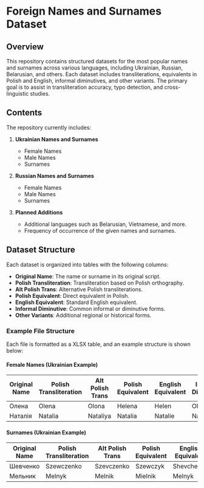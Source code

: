 # Foreign Names and Surnames Dataset

## Overview
This repository contains structured datasets for the most popular names and surnames across various languages, including Ukrainian, Russian, Belarusian, and others. Each dataset includes transliterations, equivalents in Polish and English, informal diminutives, and other variants. The primary goal is to assist in transliteration accuracy, typo detection, and cross-linguistic studies.

## Contents

The repository currently includes:

1. **Ukrainian Names and Surnames**
   - Female Names
   - Male Names
   - Surnames

2. **Russian Names and Surnames**
   - Female Names
   - Male Names
   - Surnames

4. **Planned Additions**
   - Additional languages such as Belarusian, Vietnamese, and more.
   - Frequency of occurrence of the given names and surnames.

## Dataset Structure
Each dataset is organized into tables with the following columns:
- **Original Name**: The name or surname in its original script.
- **Polish Transliteration**: Transliteration based on Polish orthography.
- **Alt Polish Trans**: Alternative Polish transliterations.
- **Polish Equivalent**: Direct equivalent in Polish.
- **English Equivalent**: Standard English equivalent.
- **Informal Diminutive**: Common informal or diminutive forms.
- **Other Variants**: Additional regional or historical forms.

### Example File Structure
Each file is formatted as a XLSX table, and an example structure is shown below:

#### Female Names (Ukrainian Example)
| Original Name | Polish Transliteration | Alt Polish Trans | Polish Equivalent | English Equivalent | Informal Diminutive | Other Variants |
|---------------|-------------------------|-------------------|--------------------|---------------------|----------------------|----------------|
| Олена         | Olena                  | Olona            | Helena            | Helen              | Olenka               | Alyona         |
| Наталія       | Natalia                | Nataliya         | Natalia           | Natalie            | Nata                 | Natasha        |

#### Surnames (Ukrainian Example)
| Original Name | Polish Transliteration | Alt Polish Trans | Polish Equivalent | English Equivalent | Informal Diminutive | Other Variants |
|---------------|-------------------------|-------------------|--------------------|---------------------|----------------------|----------------|
| Шевченко      | Szewczenko             | Szevczenko       | Szewczyk          | Shevchenko         |                      | Chevtchenko    |
| Мельник       | Melnyk                 | Melnik           | Mielnik           | Melnyk             |                      | Melnykov       |
